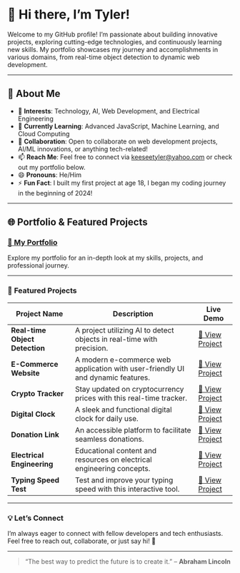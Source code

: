 # 👋 Hi there, I’m Tyler!  

Welcome to my GitHub profile! I’m passionate about building innovative projects, exploring cutting-edge technologies, and continuously learning new skills. My portfolio showcases my journey and accomplishments in various domains, from real-time object detection to dynamic web development.  

---

## 🌟 About Me  
- 👀 **Interests**: Technology, AI, Web Development, and Electrical Engineering  
- 🌱 **Currently Learning**: Advanced JavaScript, Machine Learning, and Cloud Computing  
- 💞️ **Collaboration**: Open to collaborate on web development projects, AI/ML innovations, or anything tech-related!  
- 📫 **Reach Me**: Feel free to connect via keeseetyler@yahoo.com or check out my portfolio below.  
- 😄 **Pronouns**: He/Him  
- ⚡ **Fun Fact**: I built my first project at age 18, I began my coding journey in the beginning of 2024!  

---

## 🌐 **Portfolio & Featured Projects**

### [🌟 My Portfolio](https://tyler1201623.github.io/Portfolio/)  
Explore my portfolio for an in-depth look at my skills, projects, and professional journey.

---

### 🚀 **Featured Projects**  

| Project Name              | Description                                                                 | Live Demo                                                                 |
|---------------------------|-----------------------------------------------------------------------------|---------------------------------------------------------------------------|
| **Real-time Object Detection** | A project utilizing AI to detect objects in real-time with precision.       | [🔗 View Project](https://tyler1201623.github.io/Object-Detection/)        |
| **E-Commerce Website**    | A modern e-commerce web application with user-friendly UI and dynamic features. | [🔗 View Project](https://tyler1201623.github.io/Ecom/)                   |
| **Crypto Tracker**        | Stay updated on cryptocurrency prices with this real-time tracker.           | [🔗 View Project](https://tyler1201623.github.io/Crypto-Tracker/)          |
| **Digital Clock**         | A sleek and functional digital clock for daily use.                          | [🔗 View Project](https://tyler1201623.github.io/Digital-Clock/)           |
| **Donation Link**         | An accessible platform to facilitate seamless donations.                     | [🔗 View Project](https://tyler1201623.github.io/Donation-Link/)           |
| **Electrical Engineering**| Educational content and resources on electrical engineering concepts.        | [🔗 View Project](https://tyler1201623.github.io/Electrical-Engineering/)  |
| **Typing Speed Test**     | Test and improve your typing speed with this interactive tool.               | [🔗 View Project](https://tyler1201623.github.io/Typing-Speed-Test/)       |

---

### 💡 **Let’s Connect**  
I’m always eager to connect with fellow developers and tech enthusiasts. Feel free to reach out, collaborate, or just say hi! 🚀  

---
> “The best way to predict the future is to create it.” – **Abraham Lincoln**
